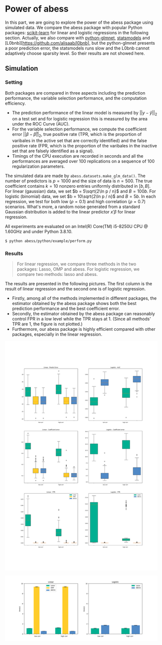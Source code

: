 # Power of abess

In this part, we are going to explore the power of the abess package using simulated data. We compare the abess package with popular Python packages: [scikit-learn](https://scikit-learn.org/stable/supervised_learning.html#supervised-learning) for linear and logistic regressions in the following section. Actually, we also compare with [python-glmnet](https://github.com/civisanalytics/python-glmnet), [statsmodels](https://github.com/statsmodels/statsmodels) and [L0bnb][https://github.com/alisaab/l0bnb], but the python-glmnet presents a poor prediction error, the statsmodels runs slow and the L0bnb cannot adaptively choose sparsity level. So their results are not showed here. 

## Simulation

### Setting

Both packages are compared in three aspects including the prediction performance, the variable selection performance, and the computation efficiency. 

- The prediction performance of the linear model is measured by $||y−\hat{y}||_2$ on a test set and for logistic regression this is measured by the area under the ROC Curve (AUC). 
- For the variable selection performance, we compute the coefficient error $||\beta - \hat{\beta}||_2$, true positive rate (TPR, which is the proportion of varibales in the active set that are correctly identified) and the false positive rate (FPR, which is the proportion of the varibales in the inactive set that are falsely identified as a signal). 
- Timings of the CPU execution are recorded in seconds and all the performances are averaged over 100 replications on a sequence of 100 regularization parameters.

The simulated data are made by `abess.datasets.make_glm_data()`. The number of predictors is $p=1000$ and the size of data is $n=500$. The true coefficient contains $k=10$ nonzero entries uniformly distributed in $[b,B]$. For linear (gaussian) data, we set $b = 5\sqrt{2\ln p / n}$ and $B = 100b$. For logistic (binomial) data, we set $b = 10\sqrt{2\ln p / n}$ and $B = 5b$. In each regression, we test for both low ($\rho=0.1$) and high correlation ($\rho=0.7$) scenarios. What's more, a random noise generated from a standard Gaussian distribution is added to the linear predictor $x′β$ for linear regression. 

All experiments are evaluated on an Intel(R) Core(TM) i5-8250U CPU @ 1.60GHz and under Python 3.8.10. 

```bash
$ python abess/python/example/perform.py
```

### Results

> For linear regression, we compare three methods in the two packages: Lasso, OMP and abess. For logistic regression, we compare two methods: lasso and abess. 

The results are presented in the following pictures. The first column is the result of linear regression and the second one is of logistic regression. 

- Firstly, among all of the methods implemented in different packages, the estimator obtained by the abess package shows both the best prediction performance and the best coefficient error.
- Secondly, the estimator obtained by the abess package can reasonably control FPR in a low level while the TPR stays at 1. (Since all methods' TPR are 1, the figure is not plotted.)
- Furthermore, our abess package is highly efficient compared with other packages, especially in the linear regression. 

![](../perform/perform.png)

![](../perform/timings.png)

